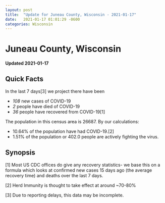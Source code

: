 ```yaml
---
layout: post
title:  "Update for Juneau County, Wisconsin - 2021-01-17"
date:   2021-01-17 01:01:29 -0600
categories: Wisconsin
---
```


# Juneau County, Wisconsin
#### Updated 2021-01-17

## Quick Facts

In the last 7 days[3] we project there have been
- *108* new cases of COVID-19
- *2* people have died of COVID-19
- *36* people have recovered from COVID-19[1]

The population in this census area is 26687. By our calculations:
- 10.64% of the population have had COVID-19.[2]
- 1.51% of the population or 402.0 people are actively fighting the virus.

## Synopsis




[1] Most US CDC offices do give any recovery statistics- we base this on a formula which looks at confirmed new cases
15 days ago (the average recovery time) and deaths over the last 7 days.

[2] Herd Immunity is thought to take effect at around ~70-80%

[3] Due to reporting delays, this data may be incomplete.
 
    